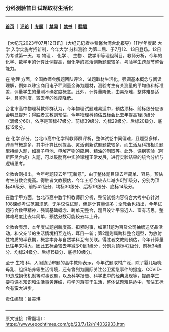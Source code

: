 ### 分科测验首日 试题取材生活化

---

#### [首页](../../../..?n14032933) &nbsp;|&nbsp; [评论](../../../../../epoch-comment?n14032933) &nbsp;|&nbsp; [专题](../../../../../epoch-special?n14032933) &nbsp;|&nbsp; [禁闻](../../../../../epoch-news?n14032933) &nbsp;|&nbsp; [禁书](../../../../../books?n14032933) &nbsp;|&nbsp; [翻墙](https://github.com/gfw-breaker/nogfw/blob/master/README.md?n14032933)


<div class="column" id="artbody" itemprop="articleBody">
 <!-- article content begin -->
 <p>
  【大纪元2023年07月12日讯】（大纪元记者林紫馨台湾台北报导）111学年度起
  <ok href="https://www.epochtimes.com/gb/tag/%E5%A4%A7%E5%AD%A6.html">
   大学
  </ok>
  入学实施考招新制，今年大学
  <ok href="https://www.epochtimes.com/gb/tag/%E5%88%86%E7%A7%91%E6%B5%8B%E9%AA%8C.html">
   分科测验
  </ok>
  为第二届、于7月12、13日登场。12日为考试第一天，考
  <ok href="https://www.epochtimes.com/gb/tag/%E7%89%A9%E7%90%86.html">
   物理
  </ok>
  、
  <ok href="https://www.epochtimes.com/gb/tag/%E5%8C%96%E5%AD%A6.html">
   化学
  </ok>
  、
  <ok href="https://www.epochtimes.com/gb/tag/%E7%94%9F%E7%89%A9.html">
   生物
  </ok>
  、数学甲等理组科目。教师分析，今年的化学、数学甲的计算比例提高，但化学的灵活创新题型较多，考验学生跨章节整合能力。
 </p>
 <p>
  在
  <ok href="https://www.epochtimes.com/gb/tag/%E7%89%A9%E7%90%86.html">
   物理
  </ok>
  方面，全国教师会解题团队评论，试题取材生活化，强调基本概念与阅读理解，例如以珠宝商用电子秤测量金饰为题材，测验考生有关测量的平均值和标准差，评量学生的量测不确定度概念。此外，计算量降低，由易渐难，整体难易适中，具鉴别度，较去年的难度降低。
 </p>
 <p>
  台北市高中物理科教师群认为，今年物理试题难易适中，预估顶标、前标级分应该会明显提升；得胜者文教则预估，今年物理科预估五标会比去年提高1到3级分（满级分60），依序是顶标47级分、前标39级分、均标29级分、后标20级分、底标15级分。
 </p>
 <p>
  在
  <ok href="https://www.epochtimes.com/gb/tag/%E5%8C%96%E5%AD%A6.html">
   化学
  </ok>
  部分，台北市高中化学科教师群评析，整体试卷中间偏难，且题型多样，跨章节概念多，其中计算比例提高、灵活创新试题题数较多，而生活及科技相关题型持续入题，如离子电池、电解产物的应用、精油的制取等。此外，课纲实验（阿斯匹灵合成）入题，可以鼓励高中实验课程正常发展，进行实验结果的统合分析与逻辑思考。
 </p>
 <p>
  全教会则指出，今年考题较去年“无新意”，由于整体题目较去年简单、容易，预估考生分数会提高。得胜者文教预估，今年五标会较去年减少0到1级分，分别为顶标49级分、前标42级分、均标30级分、后标19级分、底标14级分。
 </p>
 <p>
  在数学甲方面，台北市高中数学科教师群分析，整份试卷内容符合大考中心针对108课纲考试范围规范，无争议性试题，但是计算量偏多；全教会也指出，今年试题符合数甲精神，强调基础概念、跨单元整合，题目设计平易近人、富有巧思，整体难易度比去年简单，预估分数可能较去年上升。
 </p>
 <p>
  全教会表示，本年度试题创新度高、扣紧时事，如第11题为百货公司抽牌送奖品活动，和父亲节的生活情境相互连结，耳目一新；第2题则属跨科整合题型，为放射性物质的半衰期，概念本身与自然学科互有关联。得胜者文教则预估，今年计算量比往年来得大，因此五标会较去年减少0到1级分，分别为顶标42级分、前标34级分、均标24级分、后标15级分、底标10级分。
 </p>
 <p>
  至于
  <ok href="https://www.epochtimes.com/gb/tag/%E7%94%9F%E7%89%A9.html">
   生物
  </ok>
  科，入闱协助审题的高中教师表示，今年试题取材广泛，除了婴儿吸吮母乳、组织培养等生活情境，还有曾列为国际关注公卫紧急事件的猴痘、COVID-19造成损伤机制等时事议题，以及科学报告、科学史中的经典发现等，提醒学生要将课本知识和生活事务连结，将学习落实于生活，整体试题难易适中，预估五标会有蛮大进步。
 </p>
 <p>
  责任编辑：吕美琪
 </p>
 <!-- article content end -->
</div>


<img src='http://gfw-breaker.win/epoch-news/pages/ncid1349361/n14032933.md' width='0px' height='0px'/>

---

原文链接（需翻墙）：https://www.epochtimes.com/gb/23/7/12/n14032933.htm